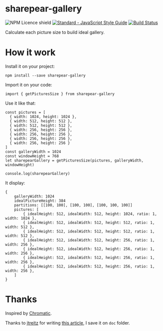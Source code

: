# sharepear-gallery

![NPM Licence shield](https://img.shields.io/npm/l/sharepear-gallery.svg)
[![Standard - JavaScript Style Guide](https://img.shields.io/badge/code%20style-standard-brightgreen.svg)](http://standardjs.com/)
[![Build Status](https://travis-ci.org/kosssi/sharepear-gallery.svg?branch=master)](https://travis-ci.org/kosssi/sharepear-gallery)

Calculate each picture size to build ideal gallery.

# How it work

Install it on your project:

    npm install --save sharepear-gallery

Import it on your code:

    import { getPicturesSize } from sharepear-gallery

Use it like that:

    const pictures = [
      { width: 1024, height: 1024 },
      { width: 512, height: 512 },
      { width: 512, height: 512 },
      { width: 256, height: 256 },
      { width: 256, height: 256 },
      { width: 256, height: 256 },
      { width: 256, height: 256 }
    ]
    const galleryWidth = 1024
    const windowHeight = 768
    let sharepearGallery = getPicturesSize(pictures, galleryWidth, windowHeight)

    console.log(sharepearGallery)

It display:

    {
        galleryWidth: 1024
        idealPictureHeight: 384
        partitions: [[100, 100], [100, 100], [100, 100, 100]]
        pictures: [
            { idealHeight: 512, idealWidth: 512, height: 1024, ratio: 1, width: 1024 },
            { idealHeight: 512, idealWidth: 512, height: 512, ratio: 1, width: 512 },
            { idealHeight: 512, idealWidth: 512, height: 512, ratio: 1, width: 512 },
            { idealHeight: 512, idealWidth: 512, height: 256, ratio: 1, width: 256 },
            { idealHeight: 512, idealWidth: 512, height: 256, ratio: 1, width: 256 },
            { idealHeight: 512, idealWidth: 512, height: 256, ratio: 1, width: 256 },
            { idealHeight: 512, idealWidth: 512, height: 256, ratio: 1, width: 256 },
        ]
    }

# Thanks

Inspired by [Chromatic](http://www.chromatic.io/).

Thanks to [jtreitz](https://github.com/jtreitz) for writing [this article](https://medium.com/@jtreitz/the-algorithm-for-a-perfectly-balanced-photo-gallery-914c94a5d8af#.9nh1nys9y), I save it on `doc` folder.
